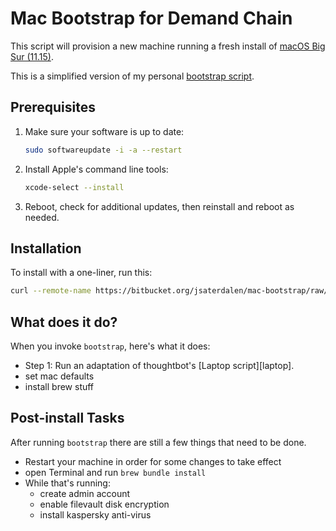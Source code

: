 # Mac Bootstrap for Demand Chain

This script will provision a new machine running a fresh install of [macOS Big Sur (11.15)][bigsur].

This is a simplified version of my personal [bootstrap script][bootstrap-josh].

## Prerequisites

1. Make sure your software is up to date:

   ```sh
   sudo softwareupdate -i -a --restart
   ```

2. Install Apple's command line tools:

   ```sh
   xcode-select --install
   ```

3. Reboot, check for additional updates, then reinstall and reboot as needed.

## Installation

To install with a one-liner, run this:

```sh
curl --remote-name https://bitbucket.org/jsaterdalen/mac-bootstrap/raw/e3080bdc9c088bb71e3b2c513c8007184f81bc33/bootstrap && sh bootstrap 2>&1 | tee ~/bootstrap.log
```

## What does it do?

When you invoke `bootstrap`, here's what it does:

- Step 1: Run an adaptation of thoughtbot's [Laptop script][laptop].
- set mac defaults
- install brew stuff

## Post-install Tasks

After running `bootstrap` there are still a few things that need to be done.

- Restart your machine in order for some changes to take effect
- open Terminal and run `brew bundle install`
- While that's running:
    - create admin account
    - enable filevault disk encryption
    - install kaspersky anti-virus

[asdf]: https://asdf-vm.com/
[bootstrap]: https://bitbucket.org/jsaterdalen/mac-bootstrap/src/master/
[bootstrap-josh]: https://github.com/JSaterdalen/mac-bootstrap/
[brew-bundle]: https://github.com/Homebrew/homebrew-bundle#usage
[bigsur]: https://www.apple.com/macos/big-sur/
[jsaterdalen]: https://github.com/JSaterdalen
